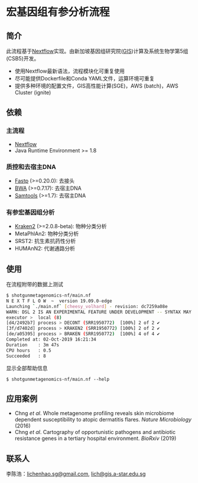 # 宏基因组有参分析流程

## 简介
此流程基于[Nextflow](https://www.nextflow.io/)实现。由新加坡基因组研究院([GIS](https://www.a-star.edu.sg/gis))计算及系统生物学第5组(CSB5)开发。

 - 使用Nextflow最新语法，流程模块化可重复使用
 - 尽可能提供Dockerfile和Conda YAML文件，运算环境可重复
 - 提供多种环境的配置文件，GIS高性能计算(SGE)，AWS (batch)，AWS Cluster (ignite)


## 依赖

### 主流程
 - [Nextflow](https://www.nextflow.io/)
 - Java Runtime Environment >= 1.8

### 质控和去宿主DNA
 - [Fastp](https://github.com/OpenGene/fastp) (>=0.20.0): 去接头
 - [BWA](https://github.com/lh3/bwa) (>=0.7.17): 去宿主DNA
 - [Samtools](https://github.com/samtools/samtools) (>=1.7): 去宿主DNA

### 有参宏基因组分析
 - [Kraken2](https://ccb.jhu.edu/software/kraken2/) (>=2.0.8-beta): 物种分类分析
 - MetaPhlAn2: 物种分类分析
 - SRST2: 抗生素抗药性分析
 - HUMAnN2: 代谢通路分析

## 使用

在流程附带的数据上测试

```sh
$ shotgunmetagenomics-nf/main.nf
N E X T F L O W  ~  version 19.09.0-edge
Launching `./main.nf` [cheesy_volhard] - revision: dc7259a08e
WARN: DSL 2 IS AN EXPERIMENTAL FEATURE UNDER DEVELOPMENT -- SYNTAX MAY CHANGE IN FUTURE RELEASE
executor >  local (8)
[d4/2492b7] process > DECONT (SRR1950772)  [100%] 2 of 2 ✔
[3f/d7402d] process > KRAKEN2 (SRR1950772) [100%] 2 of 2 ✔
[de/a05395] process > BRAKEN (SRR1950772)  [100%] 4 of 4 ✔
Completed at: 02-Oct-2019 16:21:34
Duration    : 3m 47s
CPU hours   : 0.5
Succeeded   : 8
```

显示全部帮助信息

```
$ shotgunmetagenomics-nf/main.nf --help
```


## 应用案例
 - Chng *et al*. Whole metagenome profiling reveals skin microbiome dependent susceptibility to atopic dermatitis flares. *Nature Microbiology* (2016)
 - Chng *et al*. Cartography of opportunistic pathogens and antibiotic resistance genes in a tertiary hospital environment. *BioRxiv* (2019)

## 联系人
李陈浩：lichenhao.sg@gmail.com, lich@gis.a-star.edu.sg
